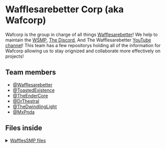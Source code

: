 
# Wafflesarebetter Corp (aka Wafcorp)
Wafcorp is the group in charge of all things [Wafflesarebetter](https://www.wafcorp.org/waffles)! We help to maintain the [WSMP](https://www.wafcorp.org/smp), [The Discord](https://discord.gg/24qxN7eq59), And The Wafflesarebetter [YouTube channel](https://www.youtube.com/@WafflesAreBetter)! This team has a few repositorys holding all of the information for Wafcorp allowing us to stay orignized and collaborate more effectively on projects!




## Team members

- [@Wafflesarebetter](https://github.com/WafflesAreBetterMinecraft)
- [@ToastedExistence](https://github.com/ToastedExistence)
- [@TheEnderCore](https://github.com/Theendercore)
- [@DrThestral](https://github.com/Thestraller)
- [@TheDwindlingLight](https://github.com/TheDwindlingLight)
- [@MxPnda](https://github.com/MxPnda)


## Files inside


<details><summary><a href="https://github.com/Wafcorp/WafflesSMP">WafflesSMP files</a></summary>

- [Season 2 files](https://github.com/Wafcorp/WafflesSMP/tree/main/Season-2)
- [Season 3 files](https://github.com/Wafcorp/WafflesSMP/tree/main/Season-3)

</details>



